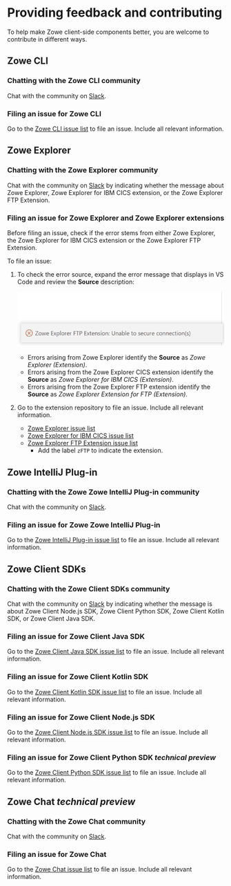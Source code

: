 # Providing feedback and contributing

To help make Zowe client-side components better, you are welcome to contribute in different ways.

## Zowe CLI

### Chatting with the Zowe CLI community

Chat with the community on [Slack](https://openmainframeproject.slack.com/archives/CC8AALGN6).

### Filing an issue for Zowe CLI

Go to the [Zowe CLI issue list](https://github.com/zowe/zowe-cli/issues) to file an issue. Include all relevant information.

## Zowe Explorer

### Chatting with the Zowe Explorer community

Chat with the community on [Slack](https://openmainframeproject.slack.com/archives/CUVE37Z5F) by indicating whether the message about Zowe Explorer, Zowe Explorer for IBM CICS extension, or the Zowe Explorer FTP Extension.

### Filing an issue for Zowe Explorer and Zowe Explorer extensions

Before filing an issue, check if the error stems from either Zowe Explorer, the Zowe Explorer for IBM CICS extension or the Zowe Explorer FTP Extension.

To file an issue:

1. To check the error source, expand the error message that displays in VS Code and review the **Source** description:

    ![Image that shows how to check the error source](../images/ze/ZE-ftp-find-source.gif)
    - Errors arising from Zowe Explorer identify the **Source** as *Zowe Explorer (Extension)*.
    - Errors arising from the Zowe Explorer CICS extension identify the **Source** as *Zowe Explorer for IBM CICS (Extension)*.
    - Errors arising from the Zowe Explorer FTP extension identify the **Source** as *Zowe Explorer Extension for FTP (Extension)*.

2. Go to the extension repository to file an issue. Include all relevant information.
    - [Zowe Explorer issue list](https://github.com/zowe/zowe-explorer-vscode/issues)
    - [Zowe Explorer for IBM CICS issue list](https://github.com/zowe/cics-for-zowe-client/issues)
    - [Zowe Explorer FTP Extension issue list](https://github.com/zowe/zowe-explorer-vscode/issues)
        - Add the label `zFTP` to indicate the extension.

## Zowe IntelliJ Plug-in

### Chatting with the Zowe Zowe IntelliJ Plug-in community

Chat with the community on [Slack](https://openmainframeproject.slack.com/archives/C020BGPSU0M).

### Filing an issue for Zowe Zowe IntelliJ Plug-in

Go to the [Zowe IntelliJ Plug-in  issue list](https://github.com/zowe/zowe-explorer-intellij/issues) to file an issue. Include all relevant information.

## Zowe Client SDKs

### Chatting with the Zowe Client SDKs community

Chat with the community on [Slack](https://openmainframeproject.slack.com/archives/C010AUS5MK5) by indicating whether the message is about Zowe Client Node.js SDK, Zowe Client Python SDK, Zowe Client Kotlin SDK, or Zowe Client Java SDK.

### Filing an issue for Zowe Client Java SDK

Go to the [Zowe Client Java SDK issue list](https://github.com/zowe/zowe-client-java-sdk/issues) to file an issue. Include all relevant information.

### Filing an issue for Zowe Client Kotlin SDK

Go to the [Zowe Client Kotlin SDK issue list](https://github.com/zowe/zowe-client-kotlin-sdk/issues) to file an issue. Include all relevant information.

### Filing an issue for Zowe Client Node.js SDK

Go to the [Zowe Client Node.js SDK issue list](https://github.com/zowe/zowe-cli/issues) to file an issue. Include all relevant information.

### Filing an issue for Zowe Client Python SDK *technical preview*

Go to the [Zowe Client Python SDK issue list](https://github.com/zowe/zowe-client-python-sdk/issues) to file an issue. Include all relevant information.

## Zowe Chat *technical preview*

### Chatting with the Zowe Chat community

Chat with the community on [Slack](https://openmainframeproject.slack.com/archives/C03NNABMN0J).

### Filing an issue for Zowe Chat

Go to the [Zowe Chat issue list](https://github.com/zowe/zowe-chat/issues) to file an issue. Include all relevant information.
